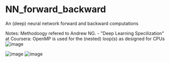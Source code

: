 # NN_forward_backward

An (deep) neural network forward and backward computations

Notes:
Methodoogy refered to Andrew NG. - "Deep Learning Specilization" at Coursera:
OpenMP is used for the (nested) loop(s) as designed for CPUs
![image](https://user-images.githubusercontent.com/78186650/212775054-d4375320-956d-480c-a883-82dad74d68e5.png)

![image](https://user-images.githubusercontent.com/78186650/213888855-b7b52158-9ff4-4243-9453-670e9a766d60.png)
![image](https://user-images.githubusercontent.com/78186650/213889245-d4217254-442a-4f49-9ae2-7eb4e96c391c.png)



